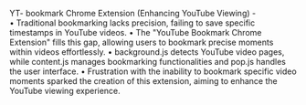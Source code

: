  YT- bookmark Chrome Extension (Enhancing YouTube Viewing) - 					
•	Traditional bookmarking lacks precision, failing to save specific timestamps in YouTube videos.
•	The "YouTube Bookmark Chrome Extension" fills this gap, allowing users to bookmark precise moments within videos effortlessly.
•	background.js detects YouTube video pages, while content.js manages bookmarking functionalities and pop.js handles the user interface.
•	Frustration with the inability to bookmark specific video moments sparked the creation of this extension, aiming to enhance the YouTube viewing experience.

